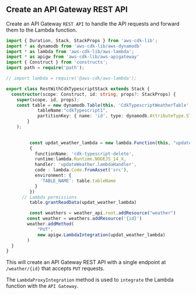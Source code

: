 ## Create an API Gateway REST API

Create an API Gateway `REST API` to handle the API requests and forward them to the Lambda function. 


```ts
import { Duration, Stack, StackProps } from 'aws-cdk-lib';
import * as dynamodb from 'aws-cdk-lib/aws-dynamodb'
import * as lambda from 'aws-cdk-lib/aws-lambda';
import * as apigw from 'aws-cdk-lib/aws-apigateway'
import { Construct } from 'constructs';
import path = require('path');

// import lambda = require('@aws-cdk/aws-lambda');

export class RestWithCdkTypescriptStack extends Stack {
  constructor(scope: Construct, id: string, props?: StackProps) {
    super(scope, id, props);
    const table = new dynamodb.Table(this, 'CdkTypescriptWeatherTable', {
            tableName:"cdkTypescript1",
            partitionKey: { name: 'id', type: dynamodb.AttributeType.STRING },
        }
    );
      

         const updat_weather_lambda = new lambda.Function(this, "updateWeatherLambdaFunction",
         {
           functionName: 'cdk-typescript-delete',
           runtime:lambda.Runtime.NODEJS_14_X,
           handler: 'updateWeather.lambdaHandler',
           code : lambda.Code.fromAsset('src'),
           environment: { 
             'TABLE_NAME': table.tableName
           }
         })
      // Lambda permissions
         table.grantReadData(updat_weather_lambda)

         const weathers = weather_api.root.addResource("weather")
        const weather = weathers.addResource('{id}')
        weather.addMethod(
            "PUT",
            new apigw.LambdaIntegration(updat_weather_lambda)
        )   
  }
}
```

This will create an API Gateway REST API with a single endpoint at `/weather/{id}` that accepts `PUT` requests. 

The `LambdaProxyIntegration` method is used to `integrate` the Lambda function with the `API Gateway`.